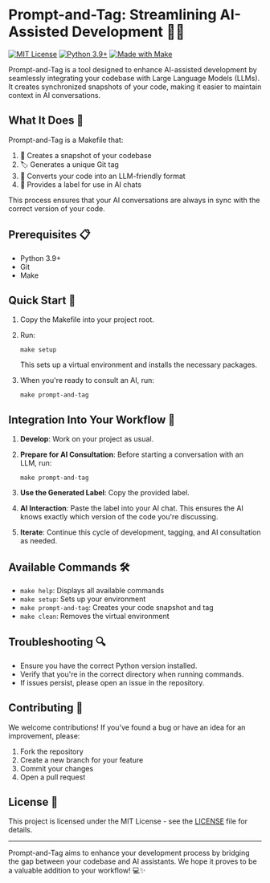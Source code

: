 # Prompt-and-Tag: Streamlining AI-Assisted Development 🚀🤖

[![MIT License](https://img.shields.io/badge/License-MIT-green.svg)](https://opensource.org/licenses/MIT)
[![Python 3.9+](https://img.shields.io/badge/python-3.9+-blue.svg)](https://www.python.org/downloads/)
[![Made with Make](https://img.shields.io/badge/Made%20with-Make-lightgrey)](https://www.gnu.org/software/make/)

Prompt-and-Tag is a tool designed to enhance AI-assisted development by seamlessly integrating your codebase with Large Language Models (LLMs). It creates synchronized snapshots of your code, making it easier to maintain context in AI conversations.

## What It Does 🎯

Prompt-and-Tag is a Makefile that:
1. 📸 Creates a snapshot of your codebase
2. 🏷️ Generates a unique Git tag
3. 🔄 Converts your code into an LLM-friendly format
4. 🔗 Provides a label for use in AI chats

This process ensures that your AI conversations are always in sync with the correct version of your code.

## Prerequisites 📋

- Python 3.9+
- Git
- Make

## Quick Start 🚀

1. Copy the Makefile into your project root.
2. Run:
   ```
   make setup
   ```
   This sets up a virtual environment and installs the necessary packages.

3. When you're ready to consult an AI, run:
   ```
   make prompt-and-tag
   ```

## Integration Into Your Workflow 🔄

1. **Develop**: Work on your project as usual.

2. **Prepare for AI Consultation**: Before starting a conversation with an LLM, run:
   ```
   make prompt-and-tag
   ```

3. **Use the Generated Label**: Copy the provided label.

4. **AI Interaction**: Paste the label into your AI chat. This ensures the AI knows exactly which version of the code you're discussing.

5. **Iterate**: Continue this cycle of development, tagging, and AI consultation as needed.

## Available Commands 🛠️

- `make help`: Displays all available commands
- `make setup`: Sets up your environment
- `make prompt-and-tag`: Creates your code snapshot and tag
- `make clean`: Removes the virtual environment

## Troubleshooting 🔍

- Ensure you have the correct Python version installed.
- Verify that you're in the correct directory when running commands.
- If issues persist, please open an issue in the repository.

## Contributing 🤝

We welcome contributions! If you've found a bug or have an idea for an improvement, please:
1. Fork the repository
2. Create a new branch for your feature
3. Commit your changes
4. Open a pull request

## License 📄

This project is licensed under the MIT License - see the [LICENSE](LICENSE) file for details.

---

Prompt-and-Tag aims to enhance your development process by bridging the gap between your codebase and AI assistants. We hope it proves to be a valuable addition to your workflow! 💻✨